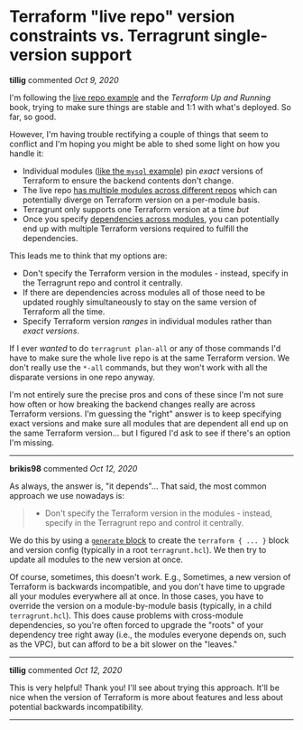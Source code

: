# Terraform "live repo" version constraints vs. Terragrunt single-version support

**tillig** commented *Oct 9, 2020*

I'm following the [live repo example](https://github.com/gruntwork-io/terragrunt-infrastructure-live-example) and the _Terraform Up and Running_ book, trying to make sure things are stable and 1:1 with what's deployed. So far, so good.

However, I'm having trouble rectifying a couple of things that seem to conflict and I'm hoping you might be able to shed some light on how you handle it:

- Individual modules ([like the `mysql` example](https://github.com/gruntwork-io/terragrunt-infrastructure-modules-example/blob/2fd692d1afdb2305226ddc6ba90a272e6dec083a/mysql/main.tf#L12)) pin _exact_ versions of Terraform to ensure the backend contents don't change.
- The live repo [has multiple modules across different repos](https://github.com/gruntwork-io/terragrunt-infrastructure-live-example/tree/master/prod/us-east-1/prod) which can potentially diverge on Terraform version on a per-module basis.
- Terragrunt only supports one Terraform version at a time _but_
- Once you specify [dependencies across modules](https://terragrunt.gruntwork.io/docs/features/execute-terraform-commands-on-multiple-modules-at-once/#passing-outputs-between-modules), you can potentially end up with multiple Terraform versions required to fulfill the dependencies.

This leads me to think that my options are:

- Don't specify the Terraform version in the modules - instead, specify in the Terragrunt repo and control it centrally.
- If there are dependencies across modules all of those need to be updated roughly simultaneously to stay on the same version of Terraform all the time.
- Specify Terraform version _ranges_ in individual modules rather than _exact versions_.

If I ever _wanted_ to do `terragrunt plan-all` or any of those commands I'd have to make sure the whole live repo is at the same Terraform version. We don't really use the `*-all` commands, but they won't work with all the disparate versions in one repo anyway.

I'm not entirely sure the precise pros and cons of these since I'm not sure how often or how breaking the backend changes really are across Terraform versions. I'm guessing the "right" answer is to keep specifying exact versions and make sure all modules that are dependent all end up on the same Terraform version... but I figured I'd ask to see if there's an option I'm missing.
<br />
***


**brikis98** commented *Oct 12, 2020*

As always, the answer is, "it depends"... That said, the most common approach we use nowadays is:

> * Don't specify the Terraform version in the modules - instead, specify in the Terragrunt repo and control it centrally.

We do this by using a [`generate` block](https://terragrunt.gruntwork.io/docs/reference/config-blocks-and-attributes/#generate) to create the `terraform { ... }` block and version config (typically in a root `terragrunt.hcl`). We then try to update all modules to the new version at once.

Of course, sometimes, this doesn't work. E.g., Sometimes, a new version of Terraform is backwards incompatible, and you don't have time to upgrade all your modules everywhere all at once. In those cases, you have to override the version on a module-by-module basis (typically, in a child `terragrunt.hcl`). This does cause problems with cross-module dependencies, so you're often forced to upgrade the "roots" of your dependency tree right away (i.e., the modules everyone depends on, such as the VPC), but can afford to be a bit slower on the "leaves."
***

**tillig** commented *Oct 12, 2020*

This is very helpful! Thank you! I'll see about trying this approach. It'll be nice when the version of Terraform is more about features and less about potential backwards incompatibility.
***

